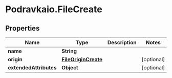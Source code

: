# Podravkaio.FileCreate

## Properties
Name | Type | Description | Notes
------------ | ------------- | ------------- | -------------
**name** | **String** |  | 
**origin** | [**FileOriginCreate**](FileOriginCreate.md) |  | [optional] 
**extendedAttributes** | **Object** |  | [optional] 



